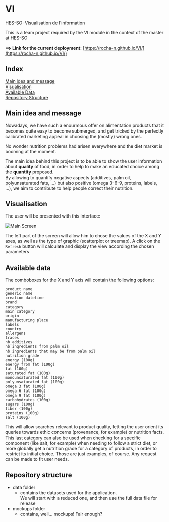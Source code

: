# VI
HES-SO: Visualisation de l'information

This is a team project required by the VI module in the context of the master at HES-SO

**==> Link for the current deployment:** [https://rocha-n.github.io/VI/](https://rocha-n.github.io/VI/)

## Index
[Main idea and message](#main-idea-and-message)  
[Visualisation](#visualisation)  
[Available Data](#available-data)  
[Repository Structure](#repository-structure)  

## Main idea and message
Nowadays, we have such a enourmous offer on alimentation products that it becomes quite easy to become submerged, and get tricked by the perfectly calibrated marketing appeal in choosing the (mostly) wrong ones.  

No wonder nutrition problems had arisen everywhere and the diet market is booming at the moment.  

The main idea behind this project is to be able to show the user information about __quality__ of food, in order to help to make an educated choice among the __quantity__ proposed.   
By allowing to quantify negative aspects (additives, palm oil, polyunsaturated fats, ...) but also positive (omega 3-6-9, proteins, labels, ...), we aim to contribute to help people correct their nutrition.

## Visualisation

The user will be presented with this interface:

![Main Screen](mockups/VI.png)

The left part of the screen will allow him to chose the values of the X and Y axes, as well as the type of graphic (scatterplot or treemap). A click on the `Refresh` button will calculate and display the view according the chosen parameters

## Available data

The comboboxes for the X and Y axis will contain the following options:
```
product name  
generic name  
creation datetime  
brand  
category  
main category  
origin  
manufacturing place  
labels  
country  
allergens  
traces  
nb_additives  
nb ingredients from palm oil  
nb ingredients that may be from palm oil  
nutrition grade  
energy (100g)  
energy from fat (100g)  
fat (100g)  
saturated fat (100g)  
monounsaturated fat (100g)  
polyunsaturated fat (100g)  
omega 3 fat (100g)  
omega 6 fat (100g)  
omega 9 fat (100g)  
carbohydrates (100g)  
sugars (100g)  
fiber (100g)  
proteins (100g)  
salt (100g)  
```

This will allow searches relevant to product quality, letting the user orient its queries towards ethic concerns (provenance, for example) or nutrition facts. This last category can also be used when checking for a specific component (like salt, for example) when needing to follow a strict diet, or more globally get a nutrition grade for a category of products, in order to restrict its initial choice. Those are just examples, of course. Any request can be made to fit user needs.  

## Repository structure
- data folder
  - contains the datasets used for the application.  
  We will start with a reduced one, and then use the full data file for release
- mockups folder
  - contains, well... mockups! Fair enough?
